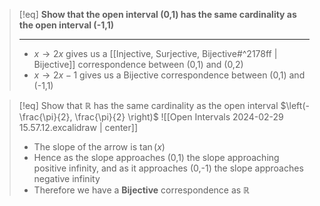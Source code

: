 >[!eq] **Show that the open interval (0,1) has the same cardinality as the open interval (-1,1)**
>
>___
>- $x \to 2x$ gives us a [[Injective, Surjective, Bijective#^2178ff | Bijective]] correspondence between (0,1) and (0,2) 
>- $x \to 2x - 1$ gives us a Bijective correspondence between (0,1) and (-1,1)


>[!eq] Show that $\mathbb{R}$ has the same cardinality as the open interval $\left(-\frac{\pi}{2}, \frac{\pi}{2} \right)$ 
>![[Open Intervals 2024-02-29 15.57.12.excalidraw | center]]
>- The slope of the arrow is $\tan(x)$
>- Hence as the slope approaches (0,1) the slope approaching positive infinity, and as it approaches (0,-1) the slope approaches negative infinity
>- Therefore we have a **Bijective** correspondence as $\mathbb{R}$